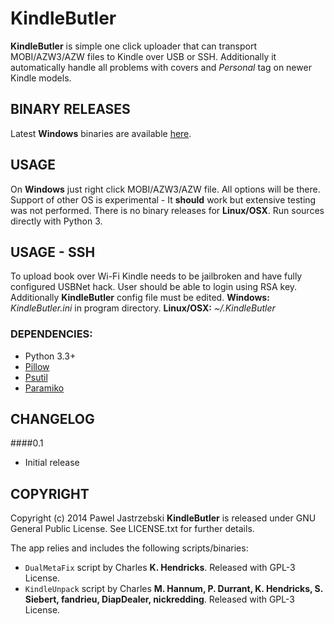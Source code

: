 KindleButler
============

**KindleButler** is simple one click uploader that can transport MOBI/AZW3/AZW files to Kindle over USB or SSH.
Additionally it automatically handle all problems with covers and *Personal* tag on newer Kindle models.

## BINARY RELEASES
Latest **Windows** binaries are available [here](https://github.com/AcidWeb/KindleButler/releases).

## USAGE
On **Windows** just right click MOBI/AZW3/AZW file. All options will be there.
Support of other OS is experimental - It **should** work but extensive testing was not performed.
There is no binary releases for **Linux/OSX**. Run sources directly with Python 3.

## USAGE - SSH
To upload book over Wi-Fi Kindle needs to be jailbroken and have fully configured USBNet hack.
User should be able to login using RSA key. Additionally **KindleButler** config file must be edited.
**Windows:** *KindleButler.ini* in program directory.
**Linux/OSX:** *~/.KindleButler*

### DEPENDENCIES:
- Python 3.3+
- [Pillow](http://pypi.python.org/pypi/Pillow/)
- [Psutil](https://pypi.python.org/pypi/psutil)
- [Paramiko](https://pypi.python.org/pypi/paramiko/)

## CHANGELOG
####0.1
* Initial release

## COPYRIGHT
Copyright (c) 2014 Pawel Jastrzebski
**KindleButler** is released under GNU General Public License. See LICENSE.txt for further details.

The app relies and includes the following scripts/binaries:
 - `DualMetaFix` script by Charles **K. Hendricks**. Released with GPL-3 License.
 - `KindleUnpack` script by Charles **M. Hannum, P. Durrant, K. Hendricks, S. Siebert, fandrieu, DiapDealer, nickredding**. Released with GPL-3 License.